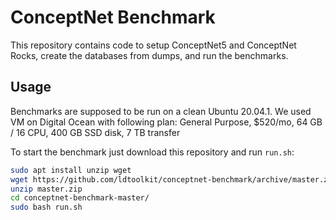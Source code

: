# ConceptNet Benchmark

This repository contains code to setup ConceptNet5 and ConceptNet Rocks, create the databases from dumps, and run the benchmarks.

## Usage

Benchmarks are supposed to be run on a clean Ubuntu 20.04.1. We used VM on Digital Ocean with following plan: General Purpose, $520/mo, 64 GB / 16 CPU, 400 GB SSD disk, 7 TB transfer

To start the benchmark just download this repository and run `run.sh`:

```bash
sudo apt install unzip wget
wget https://github.com/ldtoolkit/conceptnet-benchmark/archive/master.zip
unzip master.zip
cd conceptnet-benchmark-master/
sudo bash run.sh
```